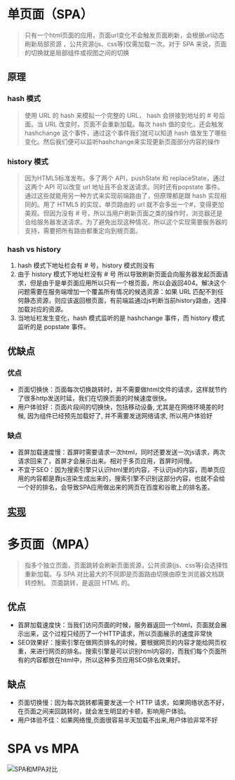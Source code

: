 # 单页面（SPA）
> 只有一个html页面的应用，页面url变化不会触发页面刷新，会根据url动态刷新局部资源 ，公共资源(js、css等)仅需加载一次。对于 SPA 来说，页面的切换就是局部组件或视图之间的切换
## 原理
### hash 模式
> 使用 URL 的 hash 来模拟一个完整的 URL， hash 会拼接到地址的 # 号后面。当 URL 改变时，页面不会重新加载。每次 hash 值的变化，还会触发hashchange 这个事件，通过这个事件我们就可以知道 hash 值发生了哪些变化。然后我们便可以监听hashchange来实现更新页面部分内容的操作

### history 模式
> 因为HTML5标准发布。多了两个 API，pushState 和 replaceState，通过这两个 API 可以改变 url 地址且不会发送请求。同时还有popstate 事件。通过这些就能用另一种方式来实现前端路由了，但原理都是跟 hash 实现相同的。用了 HTML5 的实现，单页路由的 url 就不会多出一个#，变得更加美观。但因为没有 # 号，所以当用户刷新页面之类的操作时，浏览器还是会给服务器发送请求。为了避免出现这种情况，所以这个实现需要服务器的支持，需要把所有路由都重定向到根页面。
### hash vs history
1. hash 模式下地址栏会有 # 号，history 模式则没有
2. 由于 history 模式下地址栏没有 # 号 所以导致刷新页面会向服务器发起页面请求，但是由于是单页面应用所以只有一个根页面，所以会返回404。解决这个问题需要在服务端增加一个覆盖所有情况的候选资源：如果 URL 匹配不到任何静态资源，则应该返回根页面，有前端监通过js判断当前history路由，选择加载对应的资源。
3. 当地址栏发生变化，hash 模式监听的是 hashchange 事件，而 history 模式监听的是 popstate 事件。

## 优缺点
### 优点
- 页面切换快：页面每次切换跳转时，并不需要做html文件的请求，这样就节约了很多http发送时延，我们在切换页面的时候速度很快。
- 用户体验好：页面片段间的切换快，包括移动设备, 尤其是在网络环境差的时候, 因为组件已经预先加载好了, 并不需要发送网络请求, 所以用户体验好
### 缺点
- 首屏加载速度慢：首屏时需要请求一次html，同时还要发送一次js请求，两次请求回来了，首屏才会展示出来。相对于多页应用，首屏时间慢。
- 不宜于SEO：因为搜索引擎只认识html里的内容，不认识js的内容，而单页应用的内容都是靠js渲染生成出来的，搜索引擎不识别这部分内容，也就不会给一个好的排名，会导致SPA应用做出来的网页在百度和谷歌上的排名差。
## [实现](../write-practise-js/8.webRoute.js)

# 多页面（MPA）
> 指多个独立页面，页面跳转会刷新页面资源，公共资源(js、css等)会选择性重新加载。与 SPA 对比最大的不同即是页面路由切换由原生浏览器文档跳转控制。 页面跳转，是返回 HTML 的。
## 优点
- 首屏加载速度快：当我们访问页面的时候，服务器返回一个html，页面就会展示出来，这个过程只经历了一个HTTP请求，所以页面展示的速度非常快
- SEO效果好：搜索引擎在做网页排名的时候，要根据网页的内容才能给网页权重，来进行网页的排名。搜索引擎是可以识别html内容的，而我们每个页面所有的内容都放在html中，所以这种多页应用SEO排名效果好。
## 缺点
- 页面切换慢：因为每次跳转都需要发送一个 HTTP 请求，如果网络状态不好，在页面之间来回跳转时，就会发生明显的卡顿，影响用户体验。
- 用户体验不佳：如果网络慢,页面很容易半天加载不出来,用户体验非常不好

# SPA vs MPA
![SPA和MPA对比](https://jsdelivr.codeqihan.com/gh/wangyi1217678365/yi-image-host/SPA和MPA对比.awebp)
